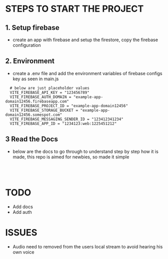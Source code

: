 # STEPS TO START THE PROJECT

## 1. Setup firebase
- create an app with firebase and setup the firestore, copy the firebase configuration

## 2. Environment
- create a .env file and add the environment variables of firebase configs key as seen in main.js
```
  # below are just placeholder values
  VITE_FIREBASE_API_KEY = "123456789"
  VITE_FIREBASE_AUTH_DOMAIN = "example-app-domain12456.firebaseapp.com"
  VITE_FIREBASE_PROJECT_ID = "example-app-domain12456"
  VITE_FIREBASE_STORAGE_BUCKET = "example-app-domain12456.somespot.com"
  VITE_FIREBASE_MESSAGING_SENDER_ID = "123412341234"
  VITE_FIREBASE_APP_ID = "1234123:web:1225451212"
```

## 3 Read the Docs
  - below are the docs to go through to understand step by step how it is made, this repo is aimed for newbies, so made it simple





<br/>
<br/>

# TODO
- Add docs
- Add auth

# ISSUES
- Audio need to removed from the users local stream to avoid hearing his own voice